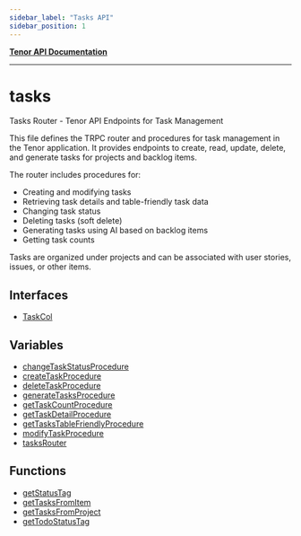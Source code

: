 ```yaml
---
sidebar_label: "Tasks API"
sidebar_position: 1
---
```


[**Tenor API Documentation**](../README.md)

***

# tasks

Tasks Router - Tenor API Endpoints for Task Management

This file defines the TRPC router and procedures for task management in the Tenor application.
It provides endpoints to create, read, update, delete, and generate tasks for projects and backlog items.

The router includes procedures for:
- Creating and modifying tasks
- Retrieving task details and table-friendly task data
- Changing task status
- Deleting tasks (soft delete)
- Generating tasks using AI based on backlog items
- Getting task counts

Tasks are organized under projects and can be associated with user stories, issues, or other items.

## Interfaces

- [TaskCol](interfaces/TaskCol.md)

## Variables

- [changeTaskStatusProcedure](variables/changeTaskStatusProcedure.md)
- [createTaskProcedure](variables/createTaskProcedure.md)
- [deleteTaskProcedure](variables/deleteTaskProcedure.md)
- [generateTasksProcedure](variables/generateTasksProcedure.md)
- [getTaskCountProcedure](variables/getTaskCountProcedure.md)
- [getTaskDetailProcedure](variables/getTaskDetailProcedure.md)
- [getTasksTableFriendlyProcedure](variables/getTasksTableFriendlyProcedure.md)
- [modifyTaskProcedure](variables/modifyTaskProcedure.md)
- [tasksRouter](variables/tasksRouter.md)

## Functions

- [getStatusTag](functions/getStatusTag.md)
- [getTasksFromItem](functions/getTasksFromItem.md)
- [getTasksFromProject](functions/getTasksFromProject.md)
- [getTodoStatusTag](functions/getTodoStatusTag.md)
